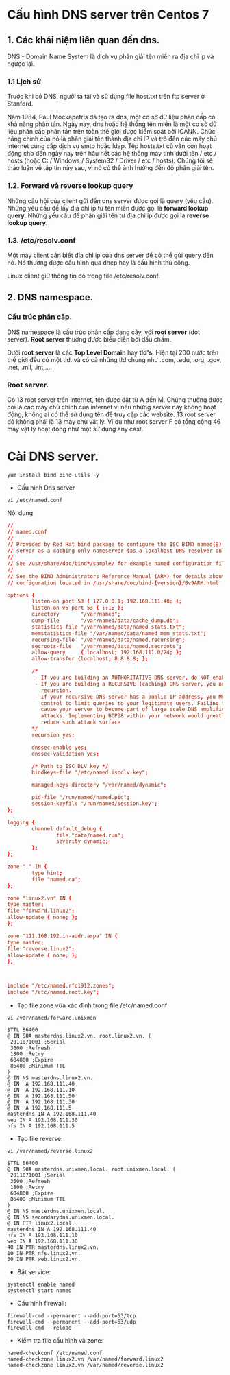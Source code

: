 # Cấu hình DNS server trên Centos 7

## 1. Các khái niệm liên quan đến dns.
DNS - Domain Name System là dịch vụ phân giải tên miền ra địa chỉ ip và ngược lại.


### 1.1 Lịch sử
Trước khi có DNS, người ta tải và sử dụng file host.txt trên ftp server ở Stanford.

Năm 1984, Paul Mockapetris đã tạo ra dns, một cơ sở dữ liệu phân cấp có khả năng phân tán.
Ngày nay, dns hoặc hệ thống tên miền là một cơ sở dữ liệu phân cấp phân tán trên toàn thế giới được kiểm soát bởi ICANN. Chức năng chính của nó là phân giải tên thành địa chỉ IP và trỏ đến các máy chủ internet cung cấp dịch vụ smtp hoặc ldap. 
Tệp hosts.txt cũ vẫn còn hoạt động cho đến ngày nay trên hầu hết các hệ thống máy tính dưới tên / etc / hosts (hoặc C: / Windows / System32 / Driver / etc / hosts). Chúng tôi sẽ thảo luận về tập tin này sau, vì nó có thể ảnh hưởng đến độ phân giải tên.

### 1.2. Forward và reverse lookup query
Những câu hỏi của client gửi đến dns server được gọi là query (yêu cầu). Những yêu cầu để lấy địa chỉ ip từ tên miền được gọi là **forward lookup query**. Những yếu cầu để phân giải tên từ địa chỉ ip được gọi là **reverse lookup query**.

### 1.3. /etc/resolv.conf
Một máy client cần biết địa chỉ ip của dns server để có thể gửi query đến nó. Nó thường được cấu hình qua dhcp hay là cấu hình thủ công.

Linux client giữ thông tin đó trong file /etc/resolv.conf.

## 2. DNS namespace.
### Cấu trúc phân cấp.
DNS namespace là cấu trúc phân cấp dạng cây, với **root server** (dot server). **Root server** thường được biểu diễn bởi dấu chấm.



Dưới **root server** là các **Top Level Domain** hay **tld's**.
Hiện tại 200 nước trên thế giới đều có một tld. và có cả những tld chung như  .com, .edu, .org, .gov, .net, .mil, .int,....

### Root server.
Có 13 root server trên internet, tên được đặt từ A đến M. Chúng thường được coi là các máy chủ chính của internet vì nếu những server này không hoạt động, không ai có thể sử dụng tên để truy cập các website.
13 root server đó không phải là 13 máy chủ vật lý. Ví dụ như root server F có tổng cộng 46 máy vật lý hoạt động như một sử dụng any cast.




# Cài DNS server.




```
yum install bind bind-utils -y
```

- Cấu hình Dns server 
```
vi /etc/named.conf
```
Nội dung
```conf
//
// named.conf
//
// Provided by Red Hat bind package to configure the ISC BIND named(8) DNS
// server as a caching only nameserver (as a localhost DNS resolver only).
//
// See /usr/share/doc/bind*/sample/ for example named configuration files.
//
// See the BIND Administrators Reference Manual (ARM) for details about the
// configuration located in /usr/share/doc/bind-{version}/Bv9ARM.html

options {
        listen-on port 53 { 127.0.0.1; 192.168.111.40; };
        listen-on-v6 port 53 { ::1; };
        directory       "/var/named";
        dump-file       "/var/named/data/cache_dump.db";
        statistics-file "/var/named/data/named_stats.txt";
        memstatistics-file "/var/named/data/named_mem_stats.txt";
        recursing-file  "/var/named/data/named.recursing";
        secroots-file   "/var/named/data/named.secroots";
        allow-query     { localhost; 192.168.111.0/24; };
        allow-transfer {localhost; 8.8.8.8; };

        /* 
         - If you are building an AUTHORITATIVE DNS server, do NOT enable recursion.
         - If you are building a RECURSIVE (caching) DNS server, you need to enable 
           recursion. 
         - If your recursive DNS server has a public IP address, you MUST enable access 
           control to limit queries to your legitimate users. Failing to do so will
           cause your server to become part of large scale DNS amplification 
           attacks. Implementing BCP38 within your network would greatly
           reduce such attack surface 
        */
        recursion yes;

        dnssec-enable yes;
        dnssec-validation yes;

        /* Path to ISC DLV key */
        bindkeys-file "/etc/named.iscdlv.key";

        managed-keys-directory "/var/named/dynamic";

        pid-file "/run/named/named.pid";
        session-keyfile "/run/named/session.key";
};

logging {
        channel default_debug {
                file "data/named.run";
                severity dynamic;
        };
};

zone "." IN {
        type hint;
        file "named.ca";
};

zone "linux2.vn" IN {
type master;
file "forward.linux2";
allow-update { none; };
};

zone "111.168.192.in-addr.arpa" IN {
type master;
file "reverse.linux2";
allow-update { none; };
};



include "/etc/named.rfc1912.zones";
include "/etc/named.root.key";

```
- Tạo file zone vừa xác định trong file /etc/named.conf
```
vi /var/named/forward.unixmen
```
```
$TTL 86400
@ IN SOA masterdns.linux2.vn. root.linux2.vn. (
 2011071001 ;Serial
 3600 ;Refresh
 1800 ;Retry
 604800 ;Expire
 86400 ;Minimum TTL
)
@ IN NS masterdns.linux2.vn.
@ IN  A 192.168.111.40
@ IN  A 192.168.111.10
@ IN  A 192.168.111.50
@ IN  A 192.168.111.30
@ IN  A 192.168.111.5
masterdns IN A 192.168.111.40
web IN A 192.168.111.30
nfs IN A 192.168.111.5
```
- Tạo file reverse:
```
vi /var/named/reverse.linux2
```
```
$TTL 86400
@ IN SOA masterdns.unixmen.local. root.unixmen.local. (
 2011071001 ;Serial
 3600 ;Refresh
 1800 ;Retry
 604800 ;Expire
 86400 ;Minimum TTL
)
@ IN NS masterdns.unixmen.local.
@ IN NS secondarydns.unixmen.local.
@ IN PTR linux2.local.
masterdns IN A 192.168.111.40
nfs IN A 192.168.111.10
web IN A 192.168.111.30
40 IN PTR masterdns.linux2.vn.
10 IN PTR nfs.linux2.vn.
30 IN PTR web.linux2.vn.
```

- Bật service:
```
systemctl enable named
systemctl start named
```
- Cấu hình firewall:
```
firewall-cmd --permanent --add-port=53/tcp
firewall-cmd --permanent --add-port=53/udp
firewall-cmd --reload
```


- Kiểm tra file cấu hình và zone:
```
named-checkconf /etc/named.conf
named-checkzone linux2.vn /var/named/forward.linux2
named-checkzone linux2.vn /var/named/reverse.linux2
```

